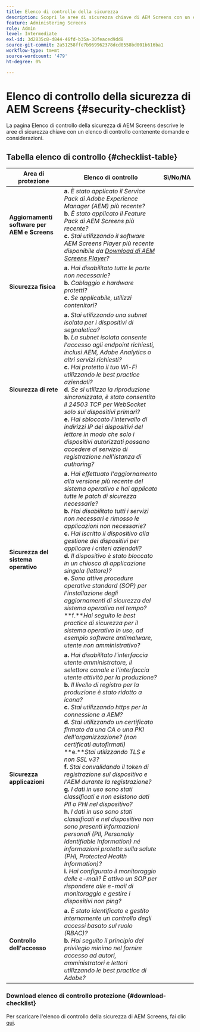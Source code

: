 ```yaml
---
title: Elenco di controllo della sicurezza
description: Scopri le aree di sicurezza chiave di AEM Screens con un elenco di domande e considerazioni.
feature: Administering Screens
role: Admin
level: Intermediate
exl-id: 3d2835c8-d844-46fd-b35a-30feaced9dd8
source-git-commit: 2a51258ffe7b969962378dcd0558bd001b616ba1
workflow-type: tm+mt
source-wordcount: '479'
ht-degree: 0%

---
```


# Elenco di controllo della sicurezza di AEM Screens {#security-checklist}

La pagina Elenco di controllo della sicurezza di AEM Screens descrive le aree di sicurezza chiave con un elenco di controllo contenente domande e considerazioni.

## Tabella elenco di controllo {#checklist-table}

| **Area di protezione** | **Elenco di controllo** | **Sì/No/NA** |
|---|---|---|
| **Aggiornamenti software per AEM e Screens** | **a.** *È stato applicato il Service Pack di Adobe Experience Manager (AEM) più recente?* <br>**b.** *È stato applicato il Feature Pack di AEM Screens più recente?* <br>**c.** *Stai utilizzando il software AEM Screens Player più recente disponibile da [Download di AEM Screens Player](https://download.macromedia.com/screens/)?* |
| **Sicurezza fisica** | **a.** *Hai disabilitato tutte le porte non necessarie?* <br>**b.** *Cablaggio e hardware protetti?* <br>**c.** *Se applicabile, utilizzi contenitori?* |
| **Sicurezza di rete** | **a.** *Stai utilizzando una subnet isolata per i dispositivi di segnaletica?* <br>**b.** *La subnet isolata consente l&#39;accesso agli endpoint richiesti, inclusi AEM, Adobe Analytics o altri servizi richiesti?* <br>**c.** *Hai protetto il tuo Wi-Fi utilizzando le best practice aziendali?* <br>**d.** *Se si utilizza la riproduzione sincronizzata, è stato consentito il 24503 TCP per WebSocket solo sui dispositivi primari?* <br>**e.** *Hai sbloccato l&#39;intervallo di indirizzi IP dei dispositivi del lettore in modo che solo i dispositivi autorizzati possano accedere al servizio di registrazione nell&#39;istanza di authoring?* |
| **Sicurezza del sistema operativo** | **a.** *Hai effettuato l&#39;aggiornamento alla versione più recente del sistema operativo e hai applicato tutte le patch di sicurezza necessarie?* <br>**b.** *Hai disabilitato tutti i servizi non necessari e rimosso le applicazioni non necessarie?* <br>**c.** *Hai iscritto il dispositivo alla gestione dei dispositivi per applicare i criteri aziendali?* <br>**d.** *Il dispositivo è stato bloccato in un chiosco di applicazione singola (lettore)?* <br>**e.** *Sono attive procedure operative standard (SOP) per l&#39;installazione degli aggiornamenti di sicurezza del sistema operativo nel tempo?*<br>**f.***Hai seguito le best practice di sicurezza per il sistema operativo in uso, ad esempio software antimalware, utente non amministrativo?* |
| **Sicurezza applicazioni** | **a.** *Hai disabilitato l&#39;interfaccia utente amministratore, il selettore canale e l&#39;interfaccia utente attività per la produzione?* <br>**b.** *Il livello di registro per la produzione è stato ridotto a icona?* <br>**c.** *Stai utilizzando https per la connessione a AEM?* <br>**d.** *Stai utilizzando un certificato firmato da una CA o una PKI dell&#39;organizzazione? (non certificati autofirmati)*<br>**e.***Stai utilizzando TLS e non SSL v3?*<br>**f.** *Stai convalidando il token di registrazione sul dispositivo e l&#39;AEM durante la registrazione?*<br> **g.** *I dati in uso sono stati classificati e non esistono dati PII o PHI nel dispositivo?*<br> **h.** *I dati in uso sono stati classificati e nel dispositivo non sono presenti informazioni personali (PII, Personally Identifiable Information) né informazioni protette sulla salute (PHI, Protected Health Information)?*<br> **i.** *Hai configurato il monitoraggio delle e-mail? È attivo un SOP per rispondere alle e-mail di monitoraggio e gestire i dispositivi non ping?* |
| **Controllo dell&#39;accesso** | **a.** *È stato identificato e gestito internamente un controllo degli accessi basato sul ruolo (RBAC)?* <br>**b.** *Hai seguito il principio del privilegio minimo nel fornire accesso ad autori, amministratori e lettori utilizzando le best practice di Adobe?* |

### Download elenco di controllo protezione {#download-checklist}

Per scaricare l&#39;elenco di controllo della sicurezza di AEM Screens, fai clic [qui](/help/user-guide/assets/AEMScreens-SecurityChecklist.pdf).
